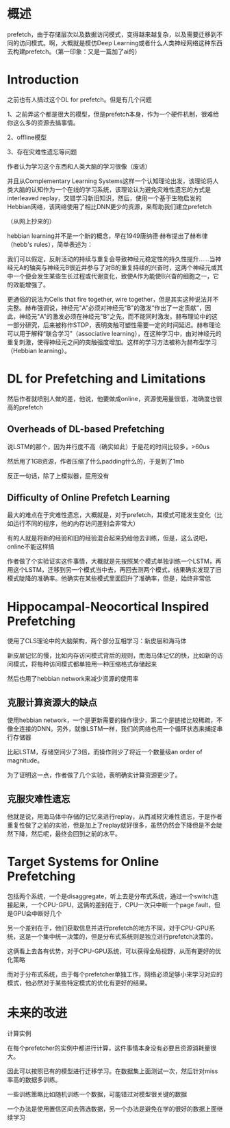 # 概述

prefetch，由于存储层次以及数据访问模式，变得越来越复杂，以及需要迁移到不同的访问模式。啊，大概就是模仿Deep Learning或者什么人类神经网络这种东西去构建prefetch。（第一印象：又是一篇加了ai的）

# Introduction

之前也有人搞过这个DL for prefetch。但是有几个问题

1、之前弄这个都是很大的模型，但是prefetch本身，作为一个硬件机制，很难给你这么多的资源去搞事情。

2、offline模型

3、存在灾难性遗忘等问题

作者认为学习这个东西和人类大脑的学习很像（废话）

并且从Complementary Learning Systems这样一个认知理论出发，该理论将人类大脑的认知作为一个在线的学习系统，该理论认为避免灾难性遗忘的方式是interleaved replay，交错学习新旧知识，然后，使用一个基于生物启发的Hebbian网络，该网络使用了相比DNN更少的资源，来帮助我们建立prefetch



（从网上抄来的）

hebbian learning并不是一个新的概念，早在1949唐纳德·赫布提出了赫布律（hebb's rules），简单表述为：

我们可以假定，反射活动的持续与重复会导致神经元稳定性的持久性提升……当神经元A的轴突与神经元B很近并参与了对B的重复持续的兴奋时，这两个神经元或其中一个便会发生某些生长过程或代谢变化，致使A作为能使B兴奋的细胞之一，它的效能增强了。

更通俗的说法为Cells that fire together, wire together，但是其实这种说法并不完整。赫布强调说，神经元"A"必须对神经元"B"的激发“作出了一定贡献”，因此，神经元"A"的激发必须在神经元"B"之先，而不能同时激发。赫布理论中的这一部分研究，后来被称作STDP，表明突触可塑性需要一定的时间延迟。赫布理论可以用于解释“联合学习”（associative learning），在这种学习中，由对神经元的重复刺激，使得神经元之间的突触强度增加。这样的学习方法被称为赫布型学习（Hebbian learning）。

# DL for Prefetching and Limitations

然后作者就喷别人做的差，他说，他要做成online，资源使用量很低，准确度也很高的prefetch

## Overheads of DL-based Prefetching

说LSTM的那个，因为并行度不高（确实如此）于是花的时间比较多，>60us

然后用了1GB资源，作者压缩了什么padding什么的，于是到了1mb

反正一句话，除了上模拟器，屁用没有

## Difficulty of Online Prefetch Learning

最大的难点在于灾难性遗忘，大概就是，对于prefetch，其模式可能发生变化（比如运行不同的程序，他的内存访问差别会非常大）

有的人就是将新的经验和旧的经验混合起来扔给他去训练，但是，这么说吧，online不能这样搞

作者做了个实验证实这件事情，大概就是先按照某个模式单独训练一个LSTM，再用这个LSTM，迁移到另一个模式当中去，再回去测两个模式，结果确实发现了旧模式陡降的准确率。他确实在某些模式里面回升了准确率，但是，始终非常低

# Hippocampal-Neocortical Inspired Prefetching

使用了CLS理论中的大脑架构，两个部分互相学习：新皮层和海马体

新皮层记忆的慢，比如内存访问模式背后的规则，而海马体记忆的快，比如新的访问模式，将每种访问模式都单独用一种压缩格式存储起来

然后也用了hebbian network来减少资源的使用率



## 克服计算资源大的缺点

使用hebbian network，一个是更新需要的操作很少，第二个是链接比较稀疏，不像全连接的DNN。另外，就像LSTM一样，我们的网络也用一个循环状态来捕捉串行存储器

比起LSTM，存储空间少了3倍，而操作则少了将近一个数量级an order of magnitude。

为了证明这一点，作者做了几个实验，表明确实计算资源更少了。

## 克服灾难性遗忘

他就是说，用海马体中存储的记忆来进行replay，从而减轻灾难性遗忘，于是作者重复性做了之前的实验，但是加上了replay就好很多，虽然仍然会下降但是不会陡然下降，然后呢，最终会回到之前的水平。

# Target Systems for Online Prefetching

包括两个系统，一个是disaggregate，听上去是分布式系统，通过一个switch连接起来，一个CPU-GPU，这俩的差别在于，CPU一次只中断一个page fault，但是GPU会中断好几个

另一个差别在于，他们获取信息并进行prefetch的地方不同，对于CPU-GPU系统，这是一个集中统一决策的，但是分布式系统则是独立进行prefetch决策的。

这俩看上去各有优势，对于CPU-GPU系统，可以获得全局视野，从而有更好的优化策略

而对于分布式系统，由于每个prefetcher单独工作，网络必须足够小来学习对应的模式，他必然对于某些特定模式的优化有更好的结果。



# 未来的改进

计算实例

在每个prefetcher的实例中都进行计算，这件事情本身没有必要且资源消耗量很大。

因此可以按照已有的模型进行迁移学习。在数据集上面测试一次，然后针对miss率高的数据多训练。

一些训练策略比如随机训练一个数据，可能错过对模型很关键的数据

一个办法是使用置信区间去筛选数据，另一个办法是避免在学的很好的数据上面继续学习
